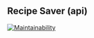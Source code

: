 ## Recipe Saver (api)

[![Maintainability](https://api.codeclimate.com/v1/badges/0c410e6ccc9255100826/maintainability)](https://codeclimate.com/github/elvitak/recipe_saver_api/maintainability)
